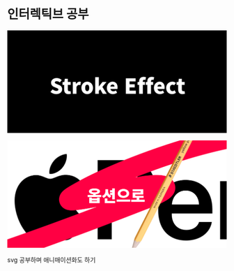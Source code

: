 # 인터렉틱브 공부

![stroke image](resource/stroke1.png)

![stroke image2](resource/stroke2.png)

svg 공부하며 애니매이션화도 하기